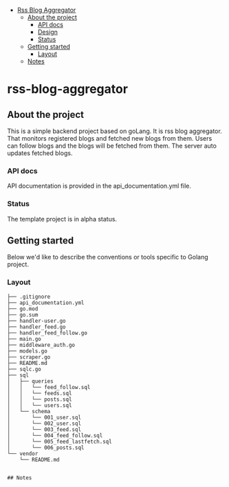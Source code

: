 
- [Rss Blog Aggregator](#rss-blog-aggregator)
  - [About the project](#about-the-project)
    - [API docs](#api-docs)
    - [Design](#design)
    - [Status](#status)
  - [Getting started](#getting-started)
    - [Layout](#layout)
  - [Notes](#notes)


# rss-blog-aggregator

## About the project

This is a simple backend project based on goLang. It is rss blog aggregator. That monitors registered blogs and fetched new blogs from them. Users can follow blogs and the blogs will be fetched from them. The server auto updates fetched blogs.

### API docs

API documentation is provided in the api_documentation.yml file.

### Status

The template project is in alpha status.

## Getting started

Below we'd like to describe the conventions or tools specific to Golang project.

### Layout

```tree
├── .gitignore
├── api_documentation.yml
├── go.mod
├── go.sum
├── handler-user.go
├── handler_feed.go
├── handler_feed_follow.go
├── main.go
├── middleware_auth.go
├── models.go
├── scraper.go
├── README.md
├── sqlc.go
├── sql
│   ├── queries
│   │   └── feed_follow.sql
│   │   └── feeds.sql
│   │   └── posts.sql
│   │   └── users.sql
│   └── schema
│       └── 001_user.sql
│       └── 002_user.sql
│       └── 003_feed.sql
│       └── 004_feed_follow.sql
│       └── 005_feed_lastfetch.sql
│       └── 006_posts.sql
└── vendor
    └── README.md


## Notes



